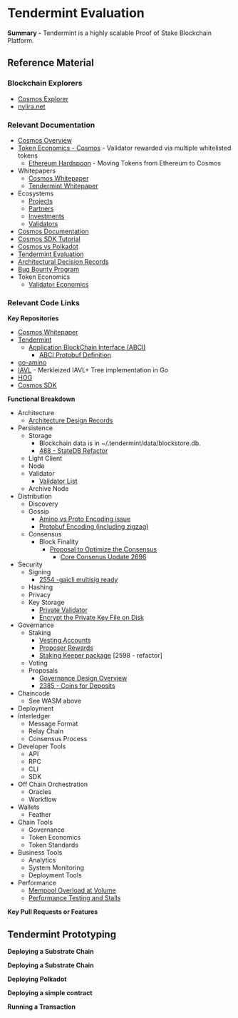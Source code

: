 # Tendermint Evaluation
**Summary -** Tendermint is a highly scalable Proof of Stake Blockchain Platform. 

## Reference Material

### Blockchain Explorers
* [Cosmos Explorer](https://explorecosmos.network/)
* [nylira.net](https://nylira.net/)



### Relevant Documentation
* [Cosmos Overview](https://blog.cosmos.network/understanding-the-value-proposition-of-cosmos-ecaef63350d)
* [Token Economics - Cosmos](https://blog.cosmos.network/economics-of-proof-of-stake-bridging-the-economic-system-of-old-into-the-new-age-of-blockchains-3f17824e91db) - Validator rewarded via multiple whitelisted tokens
  * [Ethereum Hardspoon](https://blog.cosmos.network/introducing-the-hard-spoon-4a9288d3f0df) - Moving Tokens from Ethereum to Cosmos
* Whitepapers
  * [Cosmos Whitepaper](https://github.com/cosmos/cosmos/blob/master/WHITEPAPER.md)
  * [Tendermint Whitepaper](https://tendermint.com/static/docs/tendermint.pdf)
* Ecosystems
  * [Projects](https://forum.cosmos.network/t/list-of-projects-in-cosmos-tendermint-ecosystem/243)
  * [Partners](https://tendermint.com/ecosystem)
  * [Investments](https://forum.cosmos.network/t/community-funding/793/2)
  * [Validators](https://forum.cosmos.network/t/validator-candidates/127)
* [Cosmos Documentation](https://cosmos.network/docs/)
* [Cosmos SDK Tutorial](https://github.com/cosmos/sdk-application-tutorial)
* [Cosmos vs Polkadot](https://medium.com/@davekaj/blockchain-interoperability-cosmos-vs-polkadot-48097d54d2e2)
* [Tendermint Evaluation](https://jepsen.io/analyses/tendermint-0-10-2)
* [Architectural Decision Records](https://github.com/tendermint/tendermint/blob/master/docs/architecture/README.md)
* [Bug Bounty Program](https://blog.cosmos.network/bug-bounty-program-for-tendermint-cosmos-833c67693586)
* Token Economics
  * [Validator Economics](https://blog.cosmos.network/economics-of-proof-of-stake-bridging-the-economic-system-of-old-into-the-new-age-of-blockchains-3f17824e91db)


### Relevant Code Links

**Key Repositories**
* [Cosmos Whitepaper](https://github.com/cosmos/cosmos/blob/master/WHITEPAPER.md)
* [Tendermint](https://github.com/tendermint)
  * [Application BlockChain Interface (ABCI)](https://github.com/tendermint/tendermint/tree/master/abci)
    * [ABCI Protobuf Definition](https://github.com/tendermint/tendermint/blob/develop/abci/types/types.proto)
* [go-amino](https://github.com/tendermint/go-amino)
* [IAVL](https://github.com/tendermint/iavl) - Merkleized IAVL+ Tree implementation in Go
* [HOG](https://github.com/HogLang/hog)
* [Cosmos SDK](https://github.com/cosmos/cosmos-sdk)

**Functional Breakdown**
* Architecture
  * [Architecture Design Records](https://github.com/tendermint/tendermint/tree/master/docs/architecture)
* Persistence
  * Storage
    * Blockchain data is in ~/.tendermint/data/blockstore.db.
    * [488 - StateDB Refactor](https://github.com/cosmos/ethermint/pull/488)
  * Light Client
  * Node
  * Validator
    * [Validator List](https://forum.cosmos.network/t/validator-candidates/127)
  * Archive Node
* Distribution
  * Discovery
  * Gossip
    * [Amino vs Proto Encoding issue](https://github.com/tendermint/tendermint/issues/2682)
    * [Protobuf Encoding (including zigzag)](https://developers.google.com/protocol-buffers/docs/encoding)
  * Consensus
    * Block Finality
      * [Proposal to Optimize the Consensus](https://github.com/tendermint/tendermint/issues/2691)
        * [Core Consenus Update 2696](https://github.com/tendermint/tendermint/pull/2696)
* Security
  * Signing
    * [2554 -gaicli multisig ready](https://github.com/cosmos/cosmos-sdk/pull/2554)
  * Hashing
  * Privacy
  * Key Storage
    * [Private Validator](https://github.com/tendermint/tendermint/blob/master/docs/architecture/adr-008-priv-validator.md)
    * [Encrypt the Private Key File on Disk](https://github.com/tendermint/tendermint/issues/2657#issuecomment-433301969)
* Governance
  * Staking
    * [Vesting Accounts](https://github.com/cosmos/cosmos-sdk/blob/e9295252251417c86f29b294563228f076652d5b/docs/spec/auth/vesting.md)
    * [Proposer Rewards](https://github.com/cosmos/cosmos-sdk/issues/588)
    * [Staking Keeper package](https://godoc.org/github.com/cosmos/cosmos-sdk/x/stake/keeper) [2598 - refactor]
  * Voting
  * Proposals
    * [Governance Design Overview](https://github.com/cosmos/cosmos-sdk/blob/develop/docs/spec/governance/overview.md)
    * [2385 - Coins for Deposits](https://github.com/cosmos/cosmos-sdk/issues/2385)
* Chaincode
  * See WASM above
* Deployment
* Interledger
  * Message Format
  * Relay Chain
  * Consensus Process
* Developer Tools
  * API
  * RPC
  * CLI
  * SDK
* Off Chain Orchestration
  * Oracles
  * Workflow
* Wallets
  * Feather
* Chain Tools
  * Governance
  * Token Economics
  * Token Standards
* Business Tools
  * Analytics
  * System Monitoring 
  * Deployment Tools
* Performance
  * [Mempool Overload at Volume](https://github.com/tendermint/tendermint/issues/1394)
  * [Performance Testing and Stalls](https://github.com/tendermint/tendermint/issues/2709)

**Key Pull Requests or Features**

## Tendermint Prototyping

**Deploying a Substrate Chain**

**Deploying a Substrate Chain**

**Deploying Polkadot**

**Deploying a simple contract**

**Running a Transaction**

